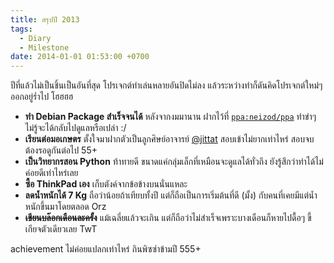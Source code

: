 ```yaml
---
title: สรุปปี 2013
tags:
  - Diary
  - Milestone
date: 2014-01-01 01:53:00 +0700
---
```


ปีที่แล้วไม่เป็นชิ้นเป็นอันที่สุด โปรเจกต์ทำเล่นหลายอันปิดไม่ลง
แล้วระหว่างทำก็ดันคิดโปรเจกต์ใหม่ๆ ออกอยู่ร่ำไป โฮฮฮฮ

- __ทำ Debian Package สำเร็จจนได้__ หลังจากงมมานาน ฝากไว้ที่ [`ppa:neizod/ppa`][ppa:neizod] ทำขำๆ ไม่รู้จะได้กลับไปดูแลหรือเปล่า :/
- __เรียนต่อมอเกษตร__ ตั้งใจมาฝากตัวเป็นลูกศิษย์อาจารย์ [@jittat][] สอบเข้าไม่ยากเท่าไหร่ สอบจบต้องรอดูกันต่อไป 55+
- __เป็นวิทยากรสอน Python__ ท้าทายดี ขนาดแค่กลุ่มเล็กที่เหมือนจะดูแลได้ทั่วถึง ยังรู้สึกว่าทำได้ไม่ค่อยดีเท่าไหร่เลย
- __ซื้อ ThinkPad เอง__ เก็บตังค์จากข้อข้างบนนั่นแหละ
- __ลดน้ำหนักได้ 7 Kg__ ถือว่าน้อยถ้าเทียบทั้งปี แต่ก็ถือเป็นการเริ่มต้นที่ดี (มั้ง) กับคนที่เคยมีแต่น้ำหนักขึ้นมาโดยตลอด Orz
- __~~เขียนบล๊อกเดือนละครั้ง~~__ แม้เฉลี่ยแล้วจะเกิน แต่ก็ถือว่าไม่สำเร็จเพราะบางเดือนก็หายไปดื้อๆ ขี้เกียจตัวเดียวเลย TwT

achievement ไม่ค่อยแปลกเท่าไหร่ กินพิซซ่าข้ามปี 555+


[@jittat]: //twitter.com/jittat
[ppa:neizod]: //launchpad.net/~neizod/+archive/ppa
